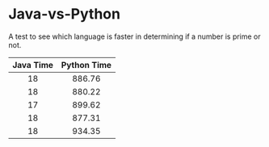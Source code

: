 # Java-vs-Python
A test to see which language is faster in determining if a number is prime or not.


| Java Time | Python Time |
|:---------:|:-----------:|
| 18        | 886.76      |
| 18        | 880.22      |
| 17        | 899.62      |
| 18        | 877.31      |
| 18        | 934.35      |
